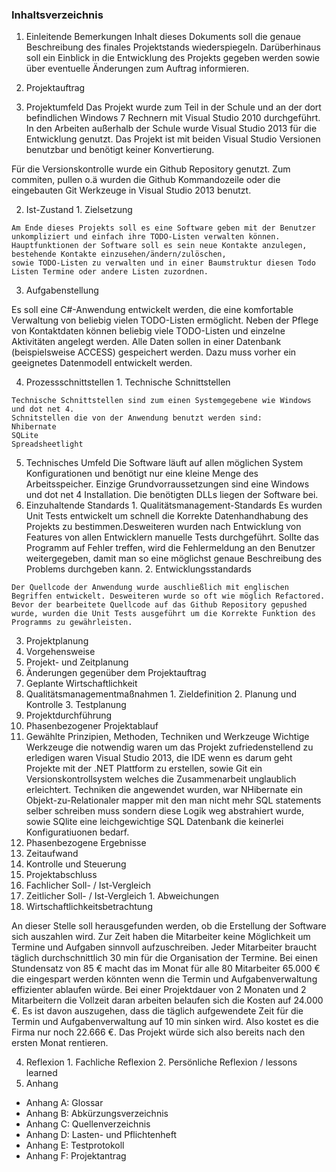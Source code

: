 ### Inhaltsverzeichnis

1. Einleitende Bemerkungen
	Inhalt dieses Dokuments soll die genaue Beschreibung des finales Projektstands wiederspiegeln.
	Darüberhinaus soll ein Einblick in die Entwicklung des Projekts gegeben werden sowie über eventuelle Änderungen zum Auftrag informieren.
	

2. Projektauftrag
  1. Projektumfeld
  Das Projekt wurde zum Teil in der Schule und an der dort befindlichen Windows 7 Rechnern mit Visual Studio 2010 durchgeführt. In den Arbeiten außerhalb der Schule wurde Visual Studio 2013 für die Entwicklung genutzt.
  Das Projekt ist mit beiden Visual Studio Versionen benutzbar und benötigt keiner Konvertierung.
  
  Für die Versionskontrolle wurde ein Github Repository genutzt.
  Zum commiten, pullen o.ä wurden die Github Kommandozeile oder die eingebauten Git Werkzeuge in Visual Studio 2013 benutzt.
  
  2. Ist-Zustand
    1. Zielsetzung

    Am Ende dieses Projekts soll es eine Software geben mit der Benutzer unkompliziert und einfach ihre TODO-Listen verwalten können.
    Hauptfunktionen der Software soll es sein neue Kontakte anzulegen, bestehende Kontakte einzusehen/ändern/zulöschen, 
	sowie TODO-Listen zu verwalten und in einer Baumstruktur diesen Todo Listen Termine oder andere Listen zuzordnen.

  3. Aufgabenstellung

  Es soll eine C#-Anwendung entwickelt werden, die eine komfortable Verwaltung von beliebig vielen TODO-Listen ermöglicht.
  Neben der Pflege von Kontaktdaten können beliebig viele TODO-Listen und einzelne Aktivitäten angelegt werden. 
  Alle Daten sollen in einer Datenbank (beispielsweise ACCESS) gespeichert werden. Dazu muss vorher ein geeignetes Datenmodell entwickelt werden.

  4. Prozessschnittstellen
    1. Technische Schnittstellen

    Technische Schnittstellen sind zum einen Systemgegebene wie Windows und dot net 4.
	Schnitstellen die von der Anwendung benutzt werden sind:
	Nhibernate
	SQLite
	Spreadsheetlight

  5. Technisches Umfeld
	Die Software läuft auf allen möglichen System Konfigurationen und benötigt nur eine kleine Menge des Arbeitsspeicher. Einzige Grundvorraussetzungen sind eine Windows und dot net 4 Installation.
	Die benötigten DLLs liegen der Software bei.
  6. Einzuhaltende Standards
    1. Qualitätsmanagement-Standards
	Es wurden Unit Tests entwickelt um schnell die Korrekte Datenhandhabung des Projekts zu bestimmen.Desweiteren wurden nach Entwicklung von Features von allen Entwicklern manuelle Tests durchgeführt.
	Sollte das Programm auf Fehler treffen, wird die Fehlermeldung an den Benutzer weitergegeben, damit man so eine möglichst genaue Beschreibung des Problems durchgeben kann.
    2. Entwicklungsstandards

    Der Quellcode der Anwendung wurde auschließlich mit englischen Begriffen entwickelt. Desweiteren wurde so oft wie möglich Refactored.
	Bevor der bearbeitete Quellcode auf das Github Repository gepushed wurde, wurden die Unit Tests ausgeführt um die Korrekte Funktion des Programms zu gewährleisten.

3. Projektplanung
  1. Vorgehensweise
  2. Projekt- und Zeitplanung
  3. Änderungen gegenüber dem Projektauftrag
  4. Geplante Wirtschaftlichkeit
  5. Qualitätsmanagementmaßnahmen
    1. Zieldefinition
    2. Planung und Kontrolle
    3. Testplanung
4. Projektdurchführung
  1. Phasenbezogener Projektablauf
  2. Gewählte Prinzipien, Methoden, Techniken und Werkzeuge
  Wichtige Werkzeuge die notwendig waren um das Projekt zufriedenstellend zu erledigen waren Visual Studio 2013, die IDE wenn es darum geht Projekte mit der .NET Plattform zu erstellen, sowie Git ein Versionskontrollsystem welches die Zusammenarbeit unglaublich erleichtert.
  Techniken die angewendet wurden, war NHibernate ein Objekt-zu-Relationaler mapper mit den man nicht mehr SQL statements selber schreiben muss sondern diese Logik weg abstrahiert wurde, sowie SQlite eine leichgewichtige SQL Datenbank die keinerlei Konfiguratiuonen bedarf.
  3. Phasenbezogene Ergebnisse
  4. Zeitaufwand
  5. Kontrolle und Steuerung
5. Projektabschluss
  1. Fachlicher Soll- / Ist-Vergleich
  2. Zeitlicher Soll- / Ist-Vergleich
    1. Abweichungen
  3. Wirtschaftlichkeitsbetrachtung
  
  An dieser Stelle soll herausgefunden werden, ob die Erstellung der Software sich auszahlen wird.
  Zur Zeit haben die Mitarbeiter keine Möglichkeit um Termine und Aufgaben sinnvoll aufzuschreiben. Jeder Mitarbeiter braucht täglich durchschnittlich 30 min für die Organisation der Termine. Bei einen Stundensatz von 85 € macht das im Monat für alle 80 Mitarbeiter 65.000 € die eingespart werden könnten wenn die Termin und Aufgabenverwaltung effizienter ablaufen würde.
  Bei einer Projektdauer von 2 Monaten und 2 Mitarbeitern die Vollzeit daran arbeiten belaufen sich die Kosten auf 24.000 €.
  Es ist davon auszugehen, dass die täglich aufgewendete Zeit für die Termin und Aufgabenverwaltung auf 10 min sinken wird. Also kostet es die Firma nur noch 22.666 €. Das Projekt würde sich also bereits nach den ersten Monat rentieren.

  4. Reflexion
    1. Fachliche Reflexion
    2. Persönliche Reflexion / lessons learned
6. Anhang
  * Anhang A: Glossar
  * Anhang B: Abkürzungsverzeichnis
  * Anhang C: Quellenverzeichnis
  * Anhang D: Lasten- und Pflichtenheft
  * Anhang E: Testprotokoll
  * Anhang F: Projektantrag
